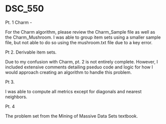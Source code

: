# DSC_550

Pt. 1 Charm - 

For the Charm algorithm, please review the Charm_Sample file as well as the Charm_Mushroom. 
I was able to group item sets using a smaller sample file, but not able to do so using the mushroom.txt file due to a key error. 

Pt 2. Derivable item sets.

Due to my confusion with Charm, pt. 2 is not entirely complete. However, I included extensive comments detailing pseduo code and logic
for how I would approach creating an algorithm to handle this problem. 

Pt 3. 

I was able to compute all metrics except for diagonals and nearest neighbors. 

Pt. 4

The problem set from the Mining of Massive Data Sets textbook. 
